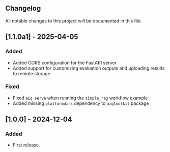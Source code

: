 <!--
SPDX-FileCopyrightText: Copyright (c) 2024-2025, NVIDIA CORPORATION & AFFILIATES. All rights reserved.
SPDX-License-Identifier: Apache-2.0

Licensed under the Apache License, Version 2.0 (the "License");
you may not use this file except in compliance with the License.
You may obtain a copy of the License at

http://www.apache.org/licenses/LICENSE-2.0

Unless required by applicable law or agreed to in writing, software
distributed under the License is distributed on an "AS IS" BASIS,
WITHOUT WARRANTIES OR CONDITIONS OF ANY KIND, either express or implied.
See the License for the specific language governing permissions and
limitations under the License.
-->

## Changelog
All notable changes to this project will be documented in this file.

## [1.1.0a1] - 2025-04-05

### Added
- Added CORS configuration for the FastAPI server
- Added support for customizing evaluation outputs and uploading results to remote storage

### Fixed
- Fixed `aiq serve` when running the `simple_rag` workflow example
- Added missing `platformdirs` dependency to `aiqtoolkit` package

## [1.0.0] - 2024-12-04

### Added

- First release.
